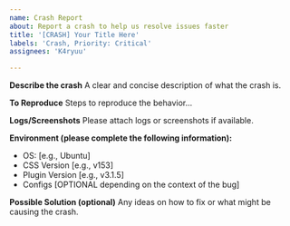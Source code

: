 ```yaml
---
name: Crash Report
about: Report a crash to help us resolve issues faster
title: '[CRASH] Your Title Here'
labels: 'Crash, Priority: Critical'
assignees: 'K4ryuu'

---
```


**Describe the crash**
A clear and concise description of what the crash is.

**To Reproduce**
Steps to reproduce the behavior...

**Logs/Screenshots**
Please attach logs or screenshots if available.

**Environment (please complete the following information):**
- OS: [e.g., Ubuntu]
- CSS Version [e.g., v153]
- Plugin Version [e.g., v3.1.5]
- Configs [OPTIONAL depending on the context of the bug]

**Possible Solution (optional)**
Any ideas on how to fix or what might be causing the crash.
